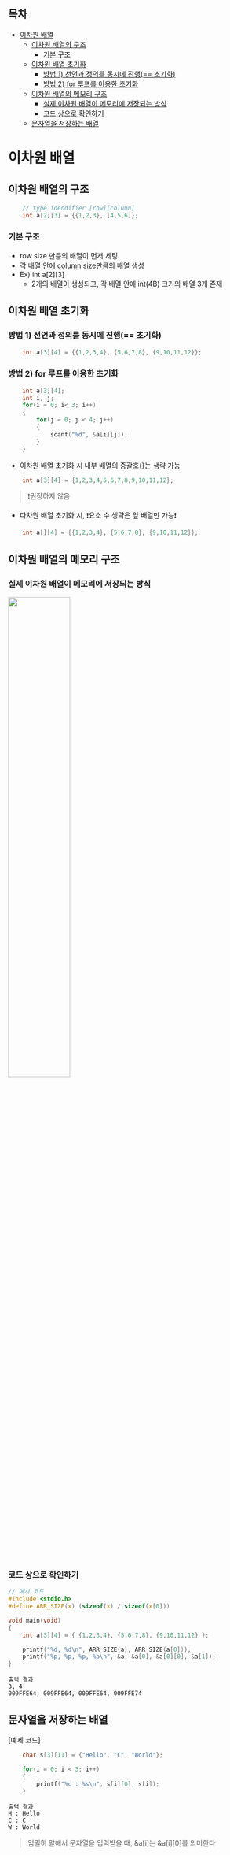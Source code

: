 ## 목차
- [이차원 배열](#이차원-배열)
  - [이차원 배열의 구조](#이차원-배열의-구조)
    - [기본 구조](#기본-구조)
  - [이차원 배열 초기화](#이차원-배열-초기화)
    - [방법 1) 선언과 정의를 동시에 진행(== 초기화)](#방법-1-선언과-정의를-동시에-진행-초기화)
    - [방법 2) for 루프를 이용한 초기화](#방법-2-for-루프를-이용한-초기화)
  - [이차원 배열의 메모리 구조](#이차원-배열의-메모리-구조)
    - [실제 이차원 배열이 메모리에 저장되는 방식](#실제-이차원-배열이-메모리에-저장되는-방식)
    - [코드 상으로 확인하기](#코드-상으로-확인하기)
  - [문자열을 저장하는 배열](#문자열을-저장하는-배열)

# 이차원 배열

## 이차원 배열의 구조
```c
    // type idendifier [row][column]
    int a[2][3] = {{1,2,3}, [4,5,6]};
```

### 기본 구조
  - row size 만큼의 배열이 먼저 세팅
  - 각 배열 안에 column size만큼의 배열 생성
  - Ex) int a[2][3]
    - 2개의 배열이 생성되고, 각 배열 안에 int(4B) 크기의 배열 3개 존재

## 이차원 배열 초기화

### 방법 1) 선언과 정의를 동시에 진행(== 초기화)
```c
    int a[3][4] = {{1,2,3,4}, {5,6,7,8}, {9,10,11,12}};
```

### 방법 2) for 루프를 이용한 초기화
```c
    int a[3][4];
    int i, j;
    for(i = 0; i< 3; i++)
    {
        for(j = 0; j < 4; j++)
        {
            scanf("%d", &a[i][j]);
        }
    }
```

- 이차원 배열 초기화 시 내부 배열의 중괄호{}는 생략 가능
```c
    int a[3][4] = {1,2,3,4,5,6,7,8,9,10,11,12};
```
> ❗권장하지 않음

- 다차원 배열 초기화 시, ❗요소 수 생략은 앞 배열만 가능❗
```c
    int a[][4] = {{1,2,3,4}, {5,6,7,8}, {9,10,11,12}};
```

## 이차원 배열의 메모리 구조

### 실제 이차원 배열이 메모리에 저장되는 방식
<img src="![Uploading KakaoTalk_20250407_172340555.jpg…]()
" width="50%" height="50%"/>

### 코드 상으로 확인하기
```c
// 예시 코드
#include <stdio.h>
#define ARR_SIZE(x) (sizeof(x) / sizeof(x[0]))

void main(void)
{
	int a[3][4] = { {1,2,3,4}, {5,6,7,8}, {9,10,11,12} };

	printf("%d, %d\n", ARR_SIZE(a), ARR_SIZE(a[0]));
	printf("%p, %p, %p, %p\n", &a, &a[0], &a[0][0], &a[1]);
}
```

```
출력 결과
3, 4
009FFE64, 009FFE64, 009FFE64, 009FFE74
```

## 문자열을 저장하는 배열

[예제 코드]
```c
    char s[3][11] = {"Hello", "C", "World"};

    for(i = 0; i < 3; i++)
    {
        printf("%c : %s\n", s[i][0], s[i]);
    }
```

```
출력 결과
H : Hello
C : C
W : World
```
> 엄밀히 말해서 문자열을 입력받을 때, &a[i]는 &a[i][0]를 의미한다
